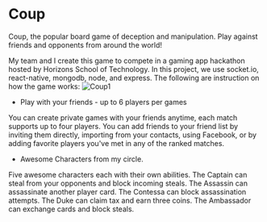 # Coup
Coup, the popular board game of deception and manipulation. Play against friends and opponents from around the world!

My team and I create this game to compete in a gaming app hackathon hosted by Horizons School of Technology.  In this project, we use socket.io, react-native, mongodb, node, and express. The following are instruction on how the game works:
![Coup1](http://url/to/Coup1.png "HomePage")

- Play with your friends - up to 6 players per games

You can create private games with your friends anytime, each match supports up to four players. You can add friends to your friend list by inviting them directly, importing from your contacts, using Facebook, or by adding favorite players you've met in any of the ranked matches.

- Awesome Characters from my circle.

Five awesome characters each with their own abilities. The Captain can steal from your opponents and block incoming steals. The Assassin can assassinate another player card. The Contessa can block assassination attempts. The Duke can claim tax and earn three coins. The Ambassador can exchange cards and block steals.
